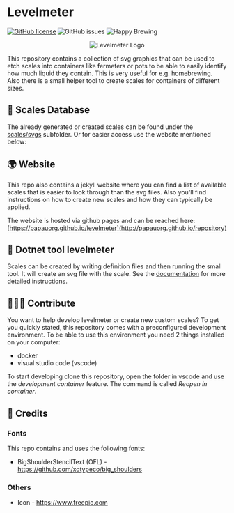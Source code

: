 # Levelmeter
[![GitHub license](https://img.shields.io/github/license/papauorg/levelmeter)](https://github.com/papauorg/levelmeter/blob/master/LICENSE)
![GitHub issues](https://img.shields.io/github/issues-raw/papauorg/levelmeter)
![Happy Brewing](https://img.shields.io/badge/Levelmeter-Happy%20Brewing-%23FBB117)

<p align="center">
  <img src="https://github.com/papauorg/levelmeter/blob/main/src/dotnet-levelmeter/icon.png?raw=true" alt="Levelmeter Logo"/>
</p>

This repository contains a collection of svg graphics that can be used to etch scales into containers like fermeters or pots to be able
to easily identify how much liquid they contain. This is very useful for e.g. homebrewing. Also there is a small helper tool to create
scales for containers of different sizes.

## 📏 Scales Database
The already generated or created scales can be found under the [scales/svgs](./scales/svgs) subfolder. Or for easier access use the website mentioned below:

## 🌍 Website
This repo also contains a jekyll website where you can find a list of available scales that is easier to look through than the svg files. 
Also you'll find instructions on how to create new scales and how they can typically be applied.

The website is hosted via github pages and can be reached here: [https://papauorg.github.io/levelmeter](http://papauorg.github.io/repository)

## 🤖 Dotnet tool levelmeter
Scales can be created by writing definition files and then running the small tool. It will create an svg file with the scale. See the [documentation](https://papauorg.github.io/levelmeter/create) for more detailed instructions.

## 🧑‍🤝‍🧑 Contribute
You want to help develop levelmeter or create new custom scales? To get you quickly stated, this repository comes with a preconfigured
development environment. To be able to use this environment you need 2 things installed on your computer:

- docker
- visual studio code (vscode)

To start developing clone this repository, open the folder in vscode and use the _development container_ feature. The command is called _Reopen in container_.

## 🏅 Credits

### Fonts
This repo contains and uses the following fonts:
- BigShoulderStencilText (OFL) - https://github.com/xotypeco/big_shoulders

### Others
- Icon - https://www.freepic.com
